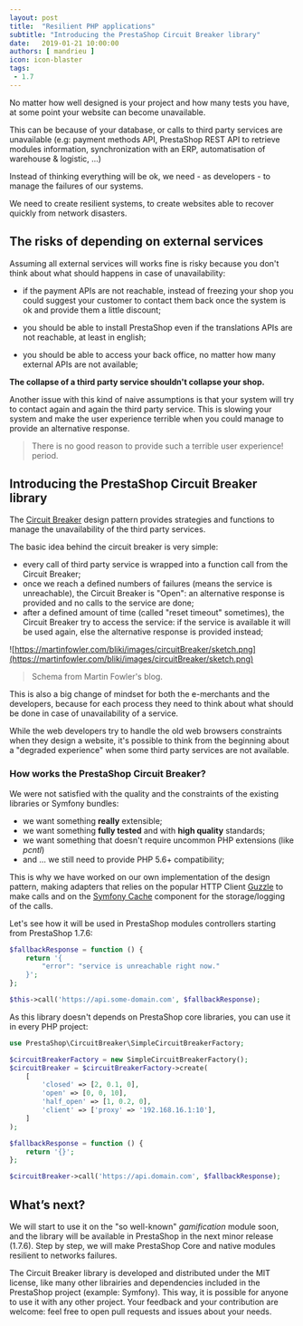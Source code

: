 ```yaml
---
layout: post
title:  "Resilient PHP applications"
subtitle: "Introducing the PrestaShop Circuit Breaker library"
date:   2019-01-21 10:00:00
authors: [ mandrieu ]
icon: icon-blaster
tags:
 - 1.7
---
```


No matter how well designed is your project and how many tests you have, at some point your website can become unavailable.

This can be because of your database, or calls to third party services are unavailable (e.g: payment methods API, PrestaShop REST API to retrieve modules information, synchronization with an ERP, automatisation of warehouse & logistic, ...)

Instead of thinking everything will be ok, we need - as developers - to manage the failures of our systems.

We need to create resilient systems, to create websites able to recover quickly from network disasters.

## The risks of depending on external services

Assuming all external services will works fine is risky because you don't think about what should happens in case of unavailability:

* if the payment APIs are not reachable, instead of freezing your shop you could suggest your customer to contact them back once the system is ok and provide them a little discount;

* you should be able to install PrestaShop even if the translations APIs are not reachable,
at least in english;

* you should be able to access your back office, no matter how many external APIs are not available;

**The collapse of a third party service shouldn't collapse your shop.**

Another issue with this kind of naive assumptions is that your system will try to contact again and again the third party service. This is slowing your system and make the user experience terrible when you could manage to provide an alternative response.

> There is no good reason to provide such a terrible user experience! period.

## Introducing the PrestaShop Circuit Breaker library

The [Circuit Breaker](https://martinfowler.com/bliki/CircuitBreaker.html) design pattern provides strategies and functions to manage the unavailability of the third party services.

The basic idea behind the circuit breaker is very simple:

* every call of third party service is wrapped into a function call from the Circuit Breaker;
* once we reach a defined numbers of failures (means the service is unreachable), the Circuit Breaker is "Open": an alternative response is provided and no calls to the service are done;
* after a defined amount of time (called "reset timeout" sometimes), the Circuit Breaker try to access the service: if the service is available it will be used again, else the alternative response is provided instead;

![https://martinfowler.com/bliki/images/circuitBreaker/sketch.png](https://martinfowler.com/bliki/images/circuitBreaker/sketch.png)

> Schema from Martin Fowler's blog.

This is also a big change of mindset for both the e-merchants and the developers, because for each process they need to think about what should be done in case of unavailability of a service.

While the web developers try to handle the old web browsers constraints when they design a website, it's possible to think from the beginning about a "degraded experience" when some third party services are not available.

### How works the PrestaShop Circuit Breaker?

We were not satisfied with the quality and the constraints of the existing libraries or Symfony bundles:

* we want something **really** extensible;
* we want something **fully tested** and with **high quality** standards;
* we want something that doesn't require uncommon PHP extensions (like *pcntl*)
* and ... we still need to provide PHP 5.6+ compatibility;

This is why we have worked on our own implementation of the design pattern, making adapters that relies on the popular HTTP Client [Guzzle](http://docs.guzzlephp.org/en/stable/index.html) to make calls and on the [Symfony Cache](https://symfony.com/doc/3.4/components/cache.html#simple-caching-psr-16) component for the storage/logging of the calls.

Let's see how it will be used in PrestaShop modules controllers starting from PrestaShop 1.7.6:

```php
$fallbackResponse = function () {
    return '{
        "error": "service is unreachable right now."
    }';
};

$this->call('https://api.some-domain.com', $fallbackResponse);
```

As this library doesn't depends on PrestaShop core libraries, you can use it in every PHP project:

```php
use PrestaShop\CircuitBreaker\SimpleCircuitBreakerFactory;

$circuitBreakerFactory = new SimpleCircuitBreakerFactory();
$circuitBreaker = $circuitBreakerFactory->create(
    [
        'closed' => [2, 0.1, 0],
        'open' => [0, 0, 10],
        'half_open' => [1, 0.2, 0],
        'client' => ['proxy' => '192.168.16.1:10'],
    ]
);

$fallbackResponse = function () {
    return '{}';
};

$circuitBreaker->call('https://api.domain.com', $fallbackResponse);
```

## What’s next?

We will start to use it on the "so well-known" _gamification_ module soon,
and the library will be available in PrestaShop in the next minor release (1.7.6). Step by step, we will make PrestaShop Core and native modules resilient to networks failures.

The Circuit Breaker library is developed and distributed under the MIT license, like many other librairies and dependencies included in the PrestaShop project (example: Symfony). This way, it is possible for anyone to use it with any other project. Your feedback and your contribution are welcome: feel free to open pull requests and issues about your needs.
